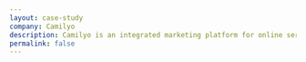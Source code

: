 ```yaml
---
layout: case-study
company: Camilyo
description: Camilyo is an integrated marketing platform for online service providers. Mainmatter supported their team with identifying and fixing issues in their Ember.js applications, improving their testing practices, adopting modern Ember.js patterns and leveling up their team along the way.
permalink: false
---
```


